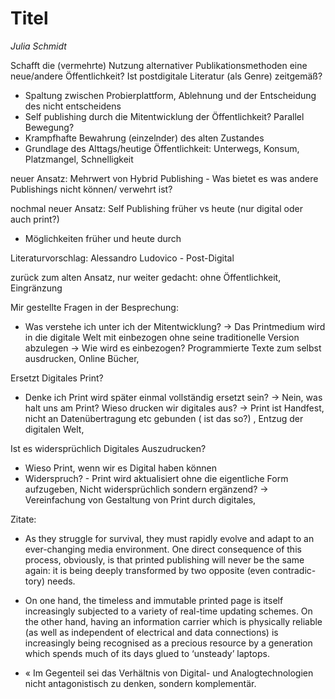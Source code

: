 
# Titel
*Julia Schmidt*

Schafft die (vermehrte) Nutzung alternativer Publikationsmethoden eine neue/andere Öffentlichkeit?
Ist postdigitale Literatur (als Genre) zeitgemäß?

- Spaltung zwischen Probierplattform, Ablehnung und der Entscheidung des nicht entscheidens
- Self publishing durch die Mitentwicklung der Öffentlichkeit? Parallel Bewegung?
- Krampfhafte Bewahrung (einzelnder) des alten Zustandes
- Grundlage des Alttags/heutige Öffentlichkeit: Unterwegs, Konsum, Platzmangel, Schnelligkeit

neuer Ansatz: Mehrwert von Hybrid Publishing - Was bietet es was andere Publishings nicht können/ verwehrt ist?

nochmal neuer Ansatz: Self Publishing früher vs heute (nur digital oder auch print?)

- Möglichkeiten früher und heute durch

Literaturvorschlag: Alessandro Ludovico - Post-Digital

zurück zum alten Ansatz, nur weiter gedacht: ohne Öffentlichkeit, Eingränzung

Mir gestellte Fragen in der Besprechung: 

- Was verstehe ich unter ich der Mitentwicklung? 
-> Das Printmedium wird in die digitale Welt mit einbezogen ohne seine traditionelle Version abzulegen -> Wie wird es einbezogen? Programmierte Texte zum selbst ausdrucken, Online Bücher,

Ersetzt Digitales Print?

- Denke ich Print wird später einmal vollständig ersetzt sein? -> Nein, was halt uns am Print? Wieso drucken wir digitales aus? -> Print ist Handfest, nicht an Datenübertragung etc gebunden ( ist das so?) , Entzug der digitalen Welt, 

Ist es widersprüchlich Digitales Auszudrucken?

- Wieso Print, wenn wir es Digital haben können
- Widerspruch? - Print wird aktualisiert ohne die eigentliche Form aufzugeben, Nicht widersprüchlich sondern ergänzend? -> Vereinfachung von Gestaltung von Print durch digitales, 



Zitate:

- As they struggle for survival, they must rapidly evolve and adapt to an ever-changing media environment. One direct consequence of this process, obviously, is that printed publishing will never be the same again: it is being deeply transformed by two opposite (even contradic- tory) needs.

- On one hand, the timeless and immutable printed page is itself increasingly subjected to a variety of real-time updating schemes. On the other hand, having an information carrier which is physically reliable (as well as independent of electrical and data connections) is increasingly being recognised as a precious resource by a generation which spends much of its days glued to ‘unsteady’ laptops.

- « Im Gegenteil sei das Verhältnis von Digital- und Analogtechnologien nicht antagonistisch zu denken, sondern komplementär. 
